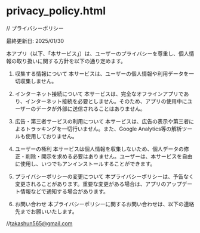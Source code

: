 # privacy_policy.html

//
プライバシーポリシー

最終更新日: 2025/01/30

本アプリ（以下、「本サービス」）は、ユーザーのプライバシーを尊重し、個人情報の取り扱いに関する方針を以下の通り定めます。

1. 収集する情報について
本サービスは、ユーザーの個人情報や利用データを一切収集しません。

2. インターネット接続について
本サービスは、完全なオフラインアプリであり、インターネット接続を必要としません。そのため、アプリの使用中にユーザーのデータが外部に送信されることはありません。

3. 広告・第三者サービスの利用について
本サービスは、広告の表示や第三者によるトラッキングを一切行いません。また、Google Analytics等の解析ツールも使用しておりません。

4. ユーザーの権利
本サービスは個人情報を収集しないため、個人データの修正・削除・開示を求める必要はありません。ユーザーは、本サービスを自由に使用し、いつでもアンインストールすることができます。

5. プライバシーポリシーの変更について
本プライバシーポリシーは、予告なく変更されることがあります。重要な変更がある場合は、アプリのアップデート情報などで通知する場合があります。

6. お問い合わせ
本プライバシーポリシーに関するお問い合わせは、以下の連絡先までお願いいたします。

//takashun565@gmail.com

